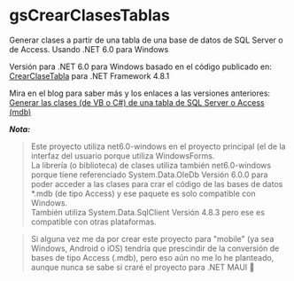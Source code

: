 # gsCrearClasesTablas
Generar clases a partir de una tabla de una base de datos de SQL Server o de Access. Usando .NET 6.0 para Windows

Versión para .NET 6.0 para Windows basado en el código publicado en: [CrearClaseTabla](https://github.com/elGuille-info/CrearClaseTabla) para .NET Framework 4.8.1

Mira en el blog para saber más y los enlaces a las versiones anteriores: [Generar las clases (de VB o C#) de una tabla de SQL Server o Access (mdb)](https://www.elguillemola.com/generar-las-clases-de-una-tabla-de-sql-server-o-access-mdb/)


_**Nota:**_

>Este proyecto utiliza net6.0-windows en el proyecto principal (el de la interfaz del usuario porque utiliza WindowsForms.<br>
>La librería (o biblioteca) de clases utiliza también net6.0-windows porque tiene referenciado System.Data.OleDb Versión 6.0.0 para poder acceder a las clases para crar el código de las bases de datos *.mdb (de tipo Access) y ese paquete es solo compatible con Windows.<br>
>También utiliza System.Data.SqlClient Versión 4.8.3 pero ese es compatible con otras plataformas.

>Si alguna vez me da por crear este proyecto para "mobile" (ya sea Windows, Android o iOS) tendría que prescindir de la conversión de bases de tipo Access (.mdb), pero eso aún no me lo he planteado, aunque nunca se sabe si craré el proyecto para .NET MAUI 🤔


